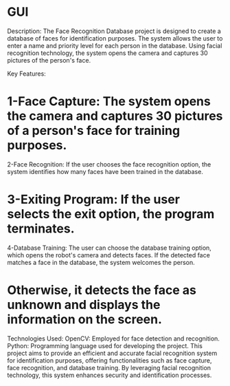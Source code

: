 # GUI
Description:
The Face Recognition Database project is designed to create a database of faces for identification purposes. The system allows the user to enter a name and priority level for each person in the database. Using facial recognition technology, the system opens the camera and captures 30 pictures of the person's face.

Key Features:

# 1-Face Capture: The system opens the camera and captures 30 pictures of a person's face for training purposes.
2-Face Recognition: If the user chooses the face recognition option, the system identifies how many faces have been trained in the database.
# 3-Exiting Program: If the user selects the exit option, the program terminates.
4-Database Training: The user can choose the database training option, which opens the robot's camera and detects faces. If the detected face matches a face in the database, the system welcomes the person.
# Otherwise, it detects the face as unknown and displays the information on the screen.

Technologies Used:
OpenCV: Employed for face detection and recognition.
Python: Programming language used for developing the project.
This project aims to provide an efficient and accurate facial recognition system for identification purposes, offering functionalities such as face capture, face recognition, and database training. By leveraging facial recognition technology, this system enhances security and identification processes.
